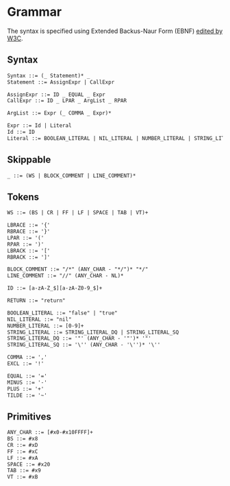 # Grammar
The syntax is specified using Extended Backus-Naur Form (EBNF) [edited by W3C](https://www.w3.org/TR/xml/#sec-notation).

## Syntax

```txt
Syntax ::= (_ Statement)* _
Statement ::= AssignExpr | CallExpr

AssignExpr ::= ID _ EQUAL _ Expr
CallExpr ::= ID _ LPAR _ ArgList _ RPAR

ArgList ::= Expr (_ COMMA _ Expr)*

Expr ::= Id | Literal
Id ::= ID
Literal ::= BOOLEAN_LITERAL | NIL_LITERAL | NUMBER_LITERAL | STRING_LITERAL
```

## Skippable

```txt
_ ::= (WS | BLOCK_COMMENT | LINE_COMMENT)*
```

## Tokens

```txt
WS ::= (BS | CR | FF | LF | SPACE | TAB | VT)+

LBRACE ::= '{'
RBRACE ::= '}'
LPAR ::= '('
RPAR ::= ')'
LBRACK ::= '['
RBRACK ::= ']'

BLOCK_COMMENT ::= "/*" (ANY_CHAR - "*/")* "*/"
LINE_COMMENT ::= "//" (ANY_CHAR - NL)*

ID ::= [a-zA-Z_$][a-zA-Z0-9_$]+

RETURN ::= "return"

BOOLEAN_LITERAL ::= "false" | "true"
NIL_LITERAL ::= "nil"
NUMBER_LITERAL ::= [0-9]+
STRING_LITERAL ::= STRING_LITERAL_DQ | STRING_LITERAL_SQ
STRING_LITERAL_DQ ::= '"' (ANY_CHAR - '"')* '"'
STRING_LITERAL_SQ ::= '\'' (ANY_CHAR - '\'')* '\''

COMMA ::= ','
EXCL ::= '!'

EQUAL ::= '='
MINUS ::= '-'
PLUS ::= '+'
TILDE ::= '~'
```

## Primitives

```txt
ANY_CHAR ::= [#x0-#x10FFFF]+
BS ::= #x8
CR ::= #xD
FF ::= #xC
LF ::= #xA
SPACE ::= #x20
TAB ::= #x9
VT ::= #xB
```
